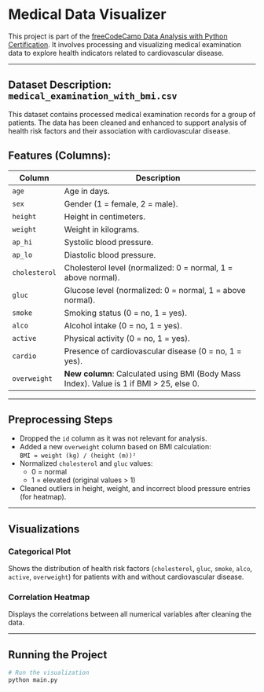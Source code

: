 
 #  Medical Data Visualizer

This project is part of the [freeCodeCamp Data Analysis with Python Certification](https://www.freecodecamp.org/). It involves processing and visualizing medical examination data to explore health indicators related to cardiovascular disease.

---

##  Dataset Description: `medical_examination_with_bmi.csv`

This dataset contains processed medical examination records for a group of patients. The data has been cleaned and enhanced to support analysis of health risk factors and their association with cardiovascular disease.

## Features (Columns):

| Column         | Description |
|----------------|-------------|
| `age`          | Age in days. |
| `sex`          | Gender (1 = female, 2 = male). |
| `height`       | Height in centimeters. |
| `weight`       | Weight in kilograms. |
| `ap_hi`        | Systolic blood pressure. |
| `ap_lo`        | Diastolic blood pressure. |
| `cholesterol`  | Cholesterol level (normalized: 0 = normal, 1 = above normal). |
| `gluc`         | Glucose level (normalized: 0 = normal, 1 = above normal). |
| `smoke`        | Smoking status (0 = no, 1 = yes). |
| `alco`         | Alcohol intake (0 = no, 1 = yes). |
| `active`       | Physical activity (0 = no, 1 = yes). |
| `cardio`       | Presence of cardiovascular disease (0 = no, 1 = yes). |
| `overweight`   | **New column**: Calculated using BMI (Body Mass Index). Value is 1 if BMI > 25, else 0. |

---

##  Preprocessing Steps

- Dropped the `id` column as it was not relevant for analysis.
- Added a new `overweight` column based on BMI calculation:  
  `BMI = weight (kg) / (height (m))²`
- Normalized `cholesterol` and `gluc` values:
  - 0 = normal
  - 1 = elevated (original values > 1)
- Cleaned outliers in height, weight, and incorrect blood pressure entries (for heatmap).

---

##  Visualizations

###  Categorical Plot

Shows the distribution of health risk factors (`cholesterol`, `gluc`, `smoke`, `alco`, `active`, `overweight`) for patients with and without cardiovascular disease.

###  Correlation Heatmap

Displays the correlations between all numerical variables after cleaning the data.

---

## Running the Project

```bash
# Run the visualization
python main.py

